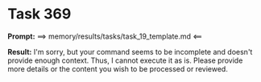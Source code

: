 # Task 369

**Prompt:** ==> memory/results/tasks/task_19_template.md <==

**Result:**
I'm sorry, but your command seems to be incomplete and doesn't provide enough context. Thus, I cannot execute it as is. Please provide more details or the content you wish to be processed or reviewed.
